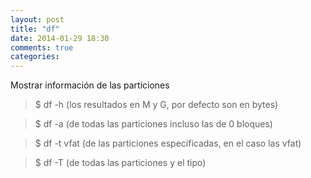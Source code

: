 ```yaml
---
layout: post
title: "df"
date: 2014-01-29 18:30
comments: true
categories: 
---
```

Mostrar información de las particiones 

>$ df -h (los resultados en M y G, por defecto son en bytes) 

>$ df -a (de todas las particiones incluso las de 0 bloques) 

>$ df -t vfat (de las particiones especificadas, en el caso las vfat) 

>$ df  -T (de todas las particiones y el tipo)

